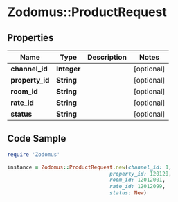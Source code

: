 # Zodomus::ProductRequest

## Properties

Name | Type | Description | Notes
------------ | ------------- | ------------- | -------------
**channel_id** | **Integer** |  | [optional] 
**property_id** | **String** |  | [optional] 
**room_id** | **String** |  | [optional] 
**rate_id** | **String** |  | [optional] 
**status** | **String** |  | [optional] 

## Code Sample

```ruby
require 'Zodomus'

instance = Zodomus::ProductRequest.new(channel_id: 1,
                                 property_id: 120120,
                                 room_id: 12012001,
                                 rate_id: 12012099,
                                 status: New)
```



